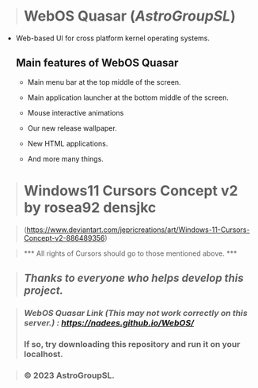 ># WebOS Quasar (*AstroGroupSL*)
* Web-based UI for cross platform kernel operating systems.

    ## Main features of WebOS Quasar

    - Main menu bar at the top middle of the screen.

    - Main application launcher at the bottom middle of the screen.

    - Mouse interactive animations

    - Our new release wallpaper. 

    - New HTML applications.
    
    - And more many things.
    
># Windows11 Cursors Concept v2 by rosea92 densjkc

> (https://www.deviantart.com/jepricreations/art/Windows-11-Cursors-Concept-v2-886489356)

> *** All rights of Cursors should go to those mentioned above. ***

>## *Thanks to everyone who helps develop this project.*

>### *WebOS Quasar Link (This may not work correctly on this server.) : https://nadees.github.io/WebOS/*
>### If so, try downloading this repository and run it on your localhost.

>### © 2023 AstroGroupSL.
